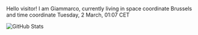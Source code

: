 Hello visitor! I am Giammarco, currently living in space coordinate Brussels and time coordinate Tuesday, 2 March, 01:07 CET

![GitHub Stats](https://github-readme-stats.vercel.app/api?username=grcasanova)
